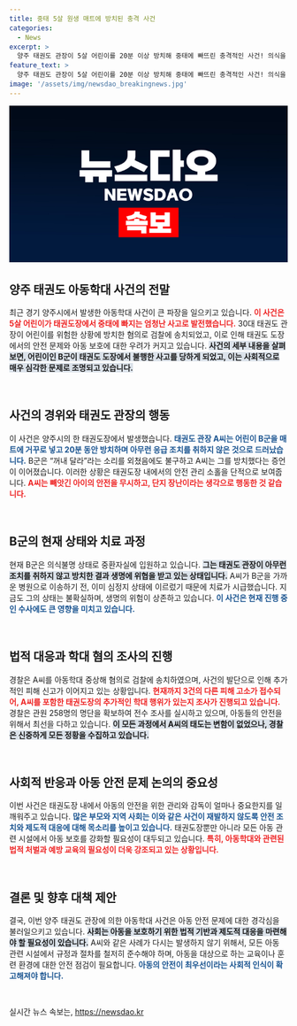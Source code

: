 ```yaml
---
title: 중태 5살 원생 매트에 방치된 충격 사건
categories:
  - News
excerpt: >
  양주 태권도 관장이 5살 어린이를 20분 이상 방치해 중태에 빠뜨린 충격적인 사건! 의식을 잃은 B군은 현재 중환자실에서 치료 중이며, 경찰 조사 중 추가 피해 사례도 드러납니다.
feature_text: >
  양주 태권도 관장이 5살 어린이를 20분 이상 방치해 중태에 빠뜨린 충격적인 사건! 의식을 잃은 B군은 현재 중환자실에서 치료 중이며, 경찰 조사 중 추가 피해 사례도 드러납니다.
image: '/assets/img/newsdao_breakingnews.jpg'
---
```


<p><img src="/assets/img/newsdao_breakingnews.jpg" alt="ontimetimes 속보" /></p>

<h2 data-ke-size="size26">양주 태권도 아동학대 사건의 전말</h2>

<p data-ke-size="size16">최근 경기 양주시에서 발생한 아동학대 사건이 큰 파장을 일으키고 있습니다. <b><span style="color: #ee2323;">이 사건은 5살 어린이가 태권도장에서 중태에 빠지는 엄청난 사고로 발전했습니다.</span></b> 30대 태권도 관장이 어린이를 위험한 상황에 방치한 혐의로 검찰에 송치되었고, 이로 인해 태권도 도장에서의 안전 문제와 아동 보호에 대한 우려가 커지고 있습니다. <b><span style="background-color: #21538527;">사건의 세부 내용을 살펴보면, 어린이인 B군이 태권도 도장에서 불행한 사고를 당하게 되었고, 이는 사회적으로 매우 심각한 문제로 조명되고 있습니다.</span></b></p>

<p data-ke-size="size16">&nbsp;</p>

<h2 data-ke-size="size26">사건의 경위와 태권도 관장의 행동</h2>

<p data-ke-size="size16">이 사건은 양주시의 한 태권도장에서 발생했습니다. <b><span style="color: #1a5490;">태권도 관장 A씨는 어린이 B군을 매트에 거꾸로 넣고 20분 동안 방치하며 아무런 응급 조치를 취하지 않은 것으로 드러났습니다.</span></b> B군은 “꺼내 달라”라는 소리를 외쳤음에도 불구하고 A씨는 그를 방치했다는 증언이 이어졌습니다. 이러한 상황은 태권도장 내에서의 안전 관리 소홀을 단적으로 보여줍니다. <b><span style="color: #ee2323;">A씨는 빼앗긴 아이의 안전을 무시하고, 단지 장난이라는 생각으로 행동한 것 같습니다.</span></b></p>

<p data-ke-size="size16">&nbsp;</p>

<h2 data-ke-size="size26">B군의 현재 상태와 치료 과정</h2>

<p data-ke-size="size16">현재 B군은 의식불명 상태로 중환자실에 입원하고 있습니다. <b><span style="background-color: #21538527;">그는 태권도 관장이 아무런 조치를 취하지 않고 방치한 결과 생명에 위협을 받고 있는 상태입니다.</span></b> A씨가 B군을 가까운 병원으로 이송하기 전, 이미 심정지 상태에 이르렀기 때문에 치료가 시급했습니다. 지금도 그의 상태는 불확실하며, 생명의 위험이 상존하고 있습니다. <b><span style="color: #1a5490;">이 사건은 현재 진행 중인 수사에도 큰 영향을 미치고 있습니다.</span></b></p>

<p data-ke-size="size16">&nbsp;</p>

<h2 data-ke-size="size26">법적 대응과 학대 혐의 조사의 진행</h2>

<p data-ke-size="size16">경찰은 A씨를 아동학대 중상해 혐의로 검찰에 송치하였으며, 사건의 발단으로 인해 추가적인 피해 신고가 이어지고 있는 상황입니다. <b><span style="color: #ee2323;">현재까지 3건의 다른 피해 고소가 접수되어, A씨를 포함한 태권도장의 추가적인 학대 행위가 있는지 조사가 진행되고 있습니다.</span></b> 경찰은 관원 258명의 명단을 확보하여 전수 조사를 실시하고 있으며, 아동들의 안전을 위해서 최선을 다하고 있습니다. <b><span style="background-color: #21538527;">이 모든 과정에서 A씨의 태도는 변함이 없었으나, 경찰은 신중하게 모든 정황을 수집하고 있습니다.</span></b></p>

<p data-ke-size="size16">&nbsp;</p>

<h2 data-ke-size="size26">사회적 반응과 아동 안전 문제 논의의 중요성</h2>

<p data-ke-size="size16">이번 사건은 태권도장 내에서 아동의 안전을 위한 관리와 감독이 얼마나 중요한지를 일깨워주고 있습니다. <b><span style="color: #1a5490;">많은 부모와 지역 사회는 이와 같은 사건이 재발하지 않도록 안전 조치와 제도적 대응에 대해 목소리를 높이고 있습니다.</span></b> 태권도장뿐만 아니라 모든 아동 관련 시설에서 아동 보호를 강화할 필요성이 대두되고 있습니다. <b><span style="color: #ee2323;">특히, 아동학대와 관련된 법적 처벌과 예방 교육의 필요성이 더욱 강조되고 있는 상황입니다.</span></b></p>

<p data-ke-size="size16">&nbsp;</p>

<h2 data-ke-size="size26">결론 및 향후 대책 제안</h2>

<p data-ke-size="size16">결국, 이번 양주 태권도 관장에 의한 아동학대 사건은 아동 안전 문제에 대한 경각심을 불러일으키고 있습니다. <b><span style="background-color: #21538527;">사회는 아동을 보호하기 위한 법적 기반과 제도적 대응을 마련해야 할 필요성이 있습니다.</span></b> A씨와 같은 사례가 다시는 발생하지 않기 위해서, 모든 아동 관련 시설에서 규정과 절차를 철저히 준수해야 하며, 아동을 대상으로 하는 교육이나 훈련 환경에 대한 안전 점검이 필요합니다. <b><span style="color: #1a5490;">아동의 안전이 최우선이라는 사회적 인식이 확고해져야 합니다.</span></b></p> 

<p data-ke-size="size16">&nbsp;</p>
실시간 뉴스 속보는, <a href="https://newsdao.kr" rel="dofollow">https://newsdao.kr</a>


